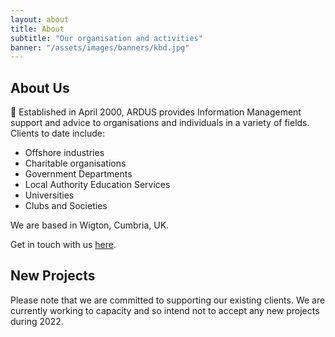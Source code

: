 ```yaml
---
layout: about
title: About
subtitle: "Our organisation and activities"
banner: "/assets/images/banners/kbd.jpg"
---
```


## About Us


:art:&nbsp;Established in April 2000, ARDUS provides Information Management support and advice to organisations and individuals in a variety of fields.    Clients to date include:
+ Offshore industries
+ Charitable organisations
+ Government Departments
+ Local Authority Education Services
+ Universities
+ Clubs and Societies

We are based in Wigton, Cumbria, UK.

Get in touch with us [here](/contact.html).

## New Projects

Please note that we are committed to supporting our existing clients.   We are currently working to capacity and so intend not to accept any new projects during 2022.
